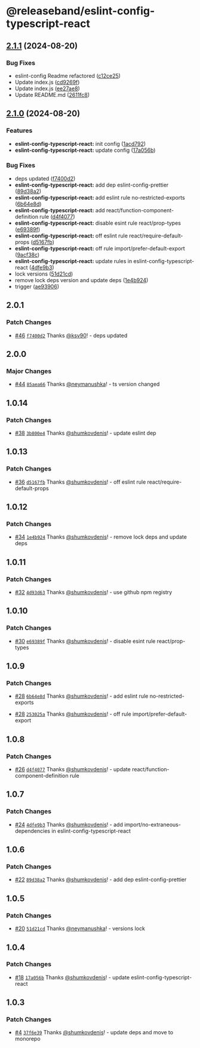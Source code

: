 # @releaseband/eslint-config-typescript-react

## [2.1.1](https://github.com/releaseband/nodejs-tools/compare/eslint-config-typescript-react-v2.1.0...eslint-config-typescript-react-v2.1.1) (2024-08-20)


### Bug Fixes

* eslint-config Readme refactored ([c12ce25](https://github.com/releaseband/nodejs-tools/commit/c12ce2595ee494b40964ce52d5417f6e3dd63e68))
* Update index.js ([cd9269f](https://github.com/releaseband/nodejs-tools/commit/cd9269fe5bd38e6504b0d3411ca69124f4b7cff2))
* Update index.js ([ee27ae8](https://github.com/releaseband/nodejs-tools/commit/ee27ae81eafecb79eb7c6899b69a95daea709da2))
* Update README.md ([2611fc8](https://github.com/releaseband/nodejs-tools/commit/2611fc8945680c72762534237a5c6f972f76133c))

## [2.1.0](https://github.com/releaseband/nodejs-tools/compare/eslint-config-typescript-react-v2.0.1...eslint-config-typescript-react-v2.1.0) (2024-08-20)


### Features

* **eslint-config-typescript-react:** init config ([1acd792](https://github.com/releaseband/nodejs-tools/commit/1acd7920ee474a02a6bbdcad06bdfd623acbe37a))
* **eslint-config-typescript-react:** update config ([17a056b](https://github.com/releaseband/nodejs-tools/commit/17a056b0154d92316de478593718e2cefe1856a5))


### Bug Fixes

* deps updated ([f7400d2](https://github.com/releaseband/nodejs-tools/commit/f7400d25a9d68fdb9e1bcb8412d92ab39ae31009))
* **eslint-config-typescript-react:** add dep eslint-config-prettier ([89d38a2](https://github.com/releaseband/nodejs-tools/commit/89d38a289adfa4028e067d7efda78833194c7785))
* **eslint-config-typescript-react:** add eslint rule no-restricted-exports ([6b64e8d](https://github.com/releaseband/nodejs-tools/commit/6b64e8d9baf4df58d6c47c8e09494af5f2f34770))
* **eslint-config-typescript-react:** add react/function-component-definition rule ([d4f4077](https://github.com/releaseband/nodejs-tools/commit/d4f4077d36147b555d3f9d3074af8b54bcf7902c))
* **eslint-config-typescript-react:** disable esint rule react/prop-types ([e69389f](https://github.com/releaseband/nodejs-tools/commit/e69389f8a69b444df6e08afd640fd8118db49780))
* **eslint-config-typescript-react:** off eslint rule react/require-default-props ([d5167fb](https://github.com/releaseband/nodejs-tools/commit/d5167fbc44265bfe5b0c4494e1b7a2a6a1c3919c))
* **eslint-config-typescript-react:** off rule import/prefer-default-export ([9acf38c](https://github.com/releaseband/nodejs-tools/commit/9acf38c11bb15cd174a3d6f3eacab49efdd42533))
* **eslint-config-typescript-react:** update rules in eslint-config-typescript-react ([4dfe9b3](https://github.com/releaseband/nodejs-tools/commit/4dfe9b340cd77e6a01efae7cf5c2e3f0070f68c8))
* lock versions ([51d21cd](https://github.com/releaseband/nodejs-tools/commit/51d21cdf74e55804d7bc690fc271fa0abee41b49))
* remove lock deps version and update deps ([1e4b924](https://github.com/releaseband/nodejs-tools/commit/1e4b924798c14b54043b42b18431b78e882d8c82))
* trigger ([ae93906](https://github.com/releaseband/nodejs-tools/commit/ae93906c1bc8eceed0a64feff85d1dbc2b3ed375))

## 2.0.1

### Patch Changes

- [#46](https://github.com/releaseband/nodejs-tools/pull/46) [`f7400d2`](https://github.com/releaseband/nodejs-tools/commit/f7400d25a9d68fdb9e1bcb8412d92ab39ae31009) Thanks [@ksv90](https://github.com/ksv90)! - deps updated

## 2.0.0

### Major Changes

- [#44](https://github.com/releaseband/nodejs-tools/pull/44) [`85aea66`](https://github.com/releaseband/nodejs-tools/commit/85aea66a0012005cf2a670b4eb957a9dd1f6a24e) Thanks [@neymanushka](https://github.com/neymanushka)! - ts version changed

## 1.0.14

### Patch Changes

- [#38](https://github.com/releaseband/nodejs-tools/pull/38) [`3b800e4`](https://github.com/releaseband/nodejs-tools/commit/3b800e4c3c70412b836a676d91ee48fc5de15858) Thanks [@shumkovdenis](https://github.com/shumkovdenis)! - update eslint dep

## 1.0.13

### Patch Changes

- [#36](https://github.com/releaseband/nodejs-tools/pull/36) [`d5167fb`](https://github.com/releaseband/nodejs-tools/commit/d5167fbc44265bfe5b0c4494e1b7a2a6a1c3919c) Thanks [@shumkovdenis](https://github.com/shumkovdenis)! - off eslint rule react/require-default-props

## 1.0.12

### Patch Changes

- [#34](https://github.com/releaseband/nodejs-tools/pull/34) [`1e4b924`](https://github.com/releaseband/nodejs-tools/commit/1e4b924798c14b54043b42b18431b78e882d8c82) Thanks [@shumkovdenis](https://github.com/shumkovdenis)! - remove lock deps and update deps

## 1.0.11

### Patch Changes

- [#32](https://github.com/releaseband/nodejs-tools/pull/32) [`4d93d63`](https://github.com/releaseband/nodejs-tools/commit/4d93d639fe97ba76d815c998e329ae46e658d9b0) Thanks [@shumkovdenis](https://github.com/shumkovdenis)! - use github npm registry

## 1.0.10

### Patch Changes

- [#30](https://github.com/releaseband/nodejs-tools/pull/30) [`e69389f`](https://github.com/releaseband/nodejs-tools/commit/e69389f8a69b444df6e08afd640fd8118db49780) Thanks [@shumkovdenis](https://github.com/shumkovdenis)! - disable esint rule react/prop-types

## 1.0.9

### Patch Changes

- [#28](https://github.com/releaseband/nodejs-tools/pull/28) [`6b64e8d`](https://github.com/releaseband/nodejs-tools/commit/6b64e8d9baf4df58d6c47c8e09494af5f2f34770) Thanks [@shumkovdenis](https://github.com/shumkovdenis)! - add eslint rule no-restricted-exports

* [#28](https://github.com/releaseband/nodejs-tools/pull/28) [`253025a`](https://github.com/releaseband/nodejs-tools/commit/253025a85c8e4df4e841ad9312b4970e44fef6ab) Thanks [@shumkovdenis](https://github.com/shumkovdenis)! - off rule import/prefer-default-export

## 1.0.8

### Patch Changes

- [#26](https://github.com/releaseband/nodejs-tools/pull/26) [`d4f4077`](https://github.com/releaseband/nodejs-tools/commit/d4f4077d36147b555d3f9d3074af8b54bcf7902c) Thanks [@shumkovdenis](https://github.com/shumkovdenis)! - update react/function-component-definition rule

## 1.0.7

### Patch Changes

- [#24](https://github.com/releaseband/nodejs-tools/pull/24) [`4dfe9b3`](https://github.com/releaseband/nodejs-tools/commit/4dfe9b340cd77e6a01efae7cf5c2e3f0070f68c8) Thanks [@shumkovdenis](https://github.com/shumkovdenis)! - add import/no-extraneous-dependencies in eslint-config-typescript-react

## 1.0.6

### Patch Changes

- [#22](https://github.com/releaseband/nodejs-tools/pull/22) [`89d38a2`](https://github.com/releaseband/nodejs-tools/commit/89d38a289adfa4028e067d7efda78833194c7785) Thanks [@shumkovdenis](https://github.com/shumkovdenis)! - add dep eslint-config-prettier

## 1.0.5

### Patch Changes

- [#20](https://github.com/releaseband/nodejs-tools/pull/20) [`51d21cd`](https://github.com/releaseband/nodejs-tools/commit/51d21cdf74e55804d7bc690fc271fa0abee41b49) Thanks [@neymanushka](https://github.com/neymanushka)! - versions lock

## 1.0.4

### Patch Changes

- [#18](https://github.com/releaseband/nodejs-tools/pull/18) [`17a056b`](https://github.com/releaseband/nodejs-tools/commit/17a056b0154d92316de478593718e2cefe1856a5) Thanks [@shumkovdenis](https://github.com/shumkovdenis)! - update eslint-config-typescript-react

## 1.0.3

### Patch Changes

- [#4](https://github.com/releaseband/nodejs-tools/pull/4) [`37f6e39`](https://github.com/releaseband/nodejs-tools/commit/37f6e39199658e330aec92cd9b61839bfbd4bb15) Thanks [@shumkovdenis](https://github.com/shumkovdenis)! - update deps and move to monorepo
